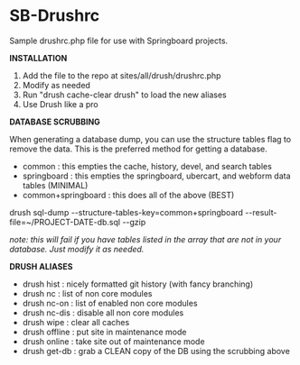 SB-Drushrc
==========

Sample drushrc.php file for use with Springboard projects.

**INSTALLATION**

1. Add the file to the repo at sites/all/drush/drushrc.php
2. Modify as needed
3. Run "drush cache-clear drush" to load the new aliases
4. Use Drush like a pro

**DATABASE SCRUBBING**

When generating a database dump, you can use the structure tables flag to remove the data. This is the preferred method for getting a database.

 - common : this empties the cache, history, devel, and search tables
 - springboard : this empties the springboard, ubercart, and webform data tables (MINIMAL)
 - common+springboard : this does all of the above (BEST)

drush sql-dump --structure-tables-key=common+springboard --result-file=~/PROJECT-DATE-db.sql --gzip

_note: this will fail if you have tables listed in the array that are not in your database. Just modify it as needed._

**DRUSH ALIASES**

 - drush hist : nicely formatted git history (with fancy branching)
 - drush nc : list of non core modules
 - drush nc-on : list of enabled non core modules
 - drush nc-dis : disable all non core modules
 - drush wipe : clear all caches
 - drush offline : put site in maintenance mode
 - drush online : take site out of maintenance mode
 - drush get-db : grab a CLEAN copy of the DB using the scrubbing above
